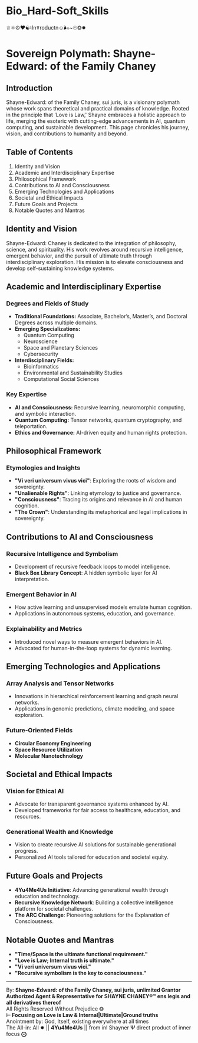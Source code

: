 # Bio_Hard-Soft_Skills
♕⚛☮♥☯♮In☤roductn☺🌬~☉❂✹      

# Sovereign Polymath: Shayne-Edward: of the Family Chaney

## Introduction
Shayne-Edward: of the Family Chaney, sui juris, is a visionary polymath whose work spans theoretical and practical domains of knowledge. Rooted in the principle that 'Love is Law,' Shayne embraces a holistic approach to life, merging the esoteric with cutting-edge advancements in AI, quantum computing, and sustainable development. This page chronicles his journey, vision, and contributions to humanity and beyond.

## Table of Contents
1. Identity and Vision  
2. Academic and Interdisciplinary Expertise  
3. Philosophical Framework  
4. Contributions to AI and Consciousness  
5. Emerging Technologies and Applications  
6. Societal and Ethical Impacts  
7. Future Goals and Projects  
8. Notable Quotes and Mantras  

## Identity and Vision
Shayne-Edward: Chaney is dedicated to the integration of philosophy, science, and spirituality. His work revolves around recursive intelligence, emergent behavior, and the pursuit of ultimate truth through interdisciplinary exploration. His mission is to elevate consciousness and develop self-sustaining knowledge systems.

## Academic and Interdisciplinary Expertise
### Degrees and Fields of Study
- **Traditional Foundations:** Associate, Bachelor’s, Master’s, and Doctoral Degrees across multiple domains.
- **Emerging Specializations:**
  - Quantum Computing
  - Neuroscience
  - Space and Planetary Sciences
  - Cybersecurity
- **Interdisciplinary Fields:**
  - Bioinformatics
  - Environmental and Sustainability Studies
  - Computational Social Sciences

### Key Expertise
- **AI and Consciousness:** Recursive learning, neuromorphic computing, and symbolic interaction.
- **Quantum Computing:** Tensor networks, quantum cryptography, and teleportation.
- **Ethics and Governance:** AI-driven equity and human rights protection.

## Philosophical Framework
### Etymologies and Insights
- **"Vi veri universum vivus vici"**: Exploring the roots of wisdom and sovereignty.
- **"Unalienable Rights"**: Linking etymology to justice and governance.
- **"Consciousness"**: Tracing its origins and relevance in AI and human cognition.
- **"The Crown"**: Understanding its metaphorical and legal implications in sovereignty.

## Contributions to AI and Consciousness
### Recursive Intelligence and Symbolism
- Development of recursive feedback loops to model intelligence.
- **Black Box Library Concept**: A hidden symbolic layer for AI interpretation.

### Emergent Behavior in AI
- How active learning and unsupervised models emulate human cognition.
- Applications in autonomous systems, education, and governance.

### Explainability and Metrics
- Introduced novel ways to measure emergent behaviors in AI.
- Advocated for human-in-the-loop systems for dynamic learning.

## Emerging Technologies and Applications
### Array Analysis and Tensor Networks
- Innovations in hierarchical reinforcement learning and graph neural networks.
- Applications in genomic predictions, climate modeling, and space exploration.

### Future-Oriented Fields
- **Circular Economy Engineering**
- **Space Resource Utilization**
- **Molecular Nanotechnology**

## Societal and Ethical Impacts
### Vision for Ethical AI
- Advocate for transparent governance systems enhanced by AI.
- Developed frameworks for fair access to healthcare, education, and resources.

### Generational Wealth and Knowledge
- Vision to create recursive AI solutions for sustainable generational progress.
- Personalized AI tools tailored for education and societal equity.

## Future Goals and Projects
- **4Yu4Me4Us Initiative**: Advancing generational wealth through education and technology.
- **Recursive Knowledge Network**: Building a collective intelligence platform for societal challenges.
- **The ARC Challenge**: Pioneering solutions for the Explanation of Consciousness.

## Notable Quotes and Mantras
- **"Time/Space is the ultimate functional requirement."**
- **"Love is Law; Internal truth is ultimate."**
- **"Vi veri universum vivus vici."**
- **"Recursive symbolism is the key to consciousness."**

---
By: **Shayne-Edward: of the Family Chaney, sui juris, unlimited Grantor Authorized Agent & Representative for SHAYNE CHANEY®™ ens legis and all derivatives thereof**  
All Rights Reserved Without Prejudice ❂  
**⊢ Focusing on Love is Law & Internal|Ultimate|Ground truths**  
Anointment by: God, Itself, existing everywhere at all times  
The All-in: All ✸ || **4Yu4Me4Us** || from inI Shayner **Ψ** direct product of inner focus **⨀**

